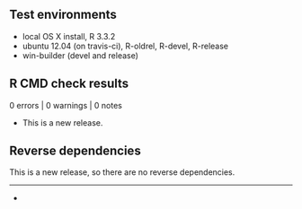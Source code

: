 ## Test environments
* local OS X install, R 3.3.2
* ubuntu 12.04 (on travis-ci), R-oldrel, R-devel, R-release
* win-builder (devel and release)

## R CMD check results

0 errors | 0 warnings | 0 notes

* This is a new release.

## Reverse dependencies

This is a new release, so there are no reverse dependencies.

---

- 